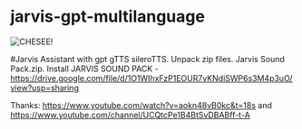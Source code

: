# jarvis-gpt-multilanguage
![CHESEE!](https://i.imgur.com/ADVvEnZ.jpg)

#Jarvis Assistant with gpt gTTS sileroTTS.
Unpack zip files. Jarvis Sound Pack.zip. Install JARVIS SOUND PACK - https://drive.google.com/file/d/1O1WIhxFzP1EOUR7vKNdiSWP6s3M4p3uO/view?usp=sharing


Thanks: https://www.youtube.com/watch?v=aokn48vB0kc&t=18s and https://www.youtube.com/channel/UCQtcPe1B4BtSvDBABff-t-A
